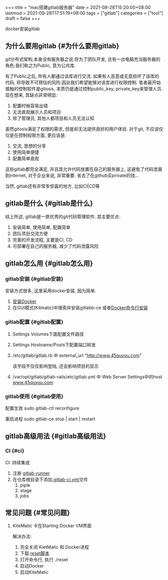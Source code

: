 +++
title = "mac搭建gitlab服务器"
date = 2021-08-28T15:20:00+08:00
lastmod = 2021-09-28T17:51:19+08:00
tags = ["gitlab"]
categories = ["tool"]
draft = false
+++

docker安装gitlab

<!--more-->


## 为什么要用gitlab {#为什么要用gitlab}

git分布式架构,本身没有服务器之说.但为了团队开发, 总有一台电脑充当服务器的角色.我们称之为Public, 意为公共库.

有了Public之后, 所有人都通过该库进行交流. 如果有人恶意或无意损坏了该库的代码, 将导致不可预估的风险.因此我们希望能够对该库进行权限控制.
笔者最开始接触的控制软件是gitosis, 本质仍是通过控制public\_key, private\_key来管理人员.现在想来, 其缺点非常明显:

1.  配置时候容易出错
2.  无法直观展示人员和项目
3.  除了管理员, 其他人都项目和人员无法认知

虽然gitosis满足了权限的需求, 但是却无法提供良好的用户体验. 对于git, 不应该仅仅是在控制权限方面, 更应该是:

1.  交流, 思想的分享
2.  使用简单便捷
3.  配置简单直观

这些gitlab都完全满足, 并且其允许代码放置在自己的服务器上, 这避免了代码泄漏到internet, 对于企业来说, 非常重要. 省去了在github买private的钱...

当然, gitlab还有非常多惊喜的地方, 比如CI|CD等


## gitlab是什么 {#gitlab是什么}

综上所述, gitlab是一款优秀的git代码管理软件. 其主要优点:

1.  安装简单, 使用简单, 配置简单
2.  团队项目交流方便
3.  完善的开发流程, 主要是CI, CD
4.  可部署在自己的服务器, 减少了代码泄露风险


## gitlab怎么用 {#gitlab怎么用}


### gitlab安装 {#gitlab安装}

安装方式很多, 这里采用docker安装, 因为简单.

1.  [安装Docker](https://www.docker.com/products/docker-toolbox)
2.  在GUI模式(Kitmatic)中搜索并安装gitlabb-ce
    或者[Docker命令行安装](http://www.cnblogs.com/int32bit/p/5310382.html)


### gitlab配置 {#gitlab配置}

1.  Settings Volumes下面配置文件路径
2.  Settings Hostname/Posts下配置端口转发
3.  /etc/gitlab/gitlab.rb 中 external\_url "<http://www.45quyou.com>"

    该字段不仅仅影响登陆, 还会影响项目的显示
4.  /var/opt/gitlab/gitlab-rails/etc/gitlab.yml 中 Web Server Settings中的host www.45quyou.com


### gitlab使用 {#gitlab使用}

配置生效 sudo gitlab-ctl reconfigure

重启进程 sudo gitlab-ce stop | start | restart


## gitlab高级用法 {#gitlab高级用法}


### CI {#ci}

CI: 持续集成

1.  注册 [gitlab-runner](https://docs.gitlab.com/runner/install/)
2.  在仓库根目录下添加[.gitlab-ci.yml](https://docs.gitlab.com/ee/ci/quick%5Fstart/README.html)文件
    1.  piple
    2.  stage
    3.  jobs


## 常见问题 {#常见问题}

1.  KiteMatic 卡在Starting Docker VM界面

    解决办法:

    1.  完全关闭 KietMatic 和 Docker进程
    2.  下载 [reset脚本](gitlab/reset)
    3.  打开命令行, 执行 ./reset
    4.  启动Docker
    5.  启动KiteMatic
